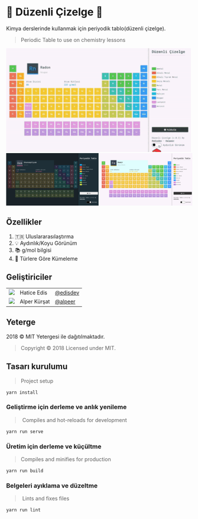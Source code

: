 # 🎉 Düzenli Çizelge 🎉

Kimya derslerinde kullanmak için periyodik tablo(düzenli çizelge).

> Periodic Table to use on chemistry lessons

<img src="./resources/canlandirma.gif" width="500">

<img src="./resources/periodic-table-dark-mode.png" width="250">
<img src="./resources/periodic-table.png" width="250">

## Özellikler

1. 🇹🇷 Uluslararasılaştırma 
1. 💡 Aydınlık/Koyu Görünüm 
1. 📚 g/mol bilgisi 
1. 🎯 Türlere Göre Kümeleme 

## Geliştiriciler

||||
|-|-|-|
|![](https://avatars0.githubusercontent.com/u/21293903?s=75&v=4)| Hatice Edis | [@edisdev](https://github.com/edisdev)|
|![](https://avatars2.githubusercontent.com/u/17167342?s=75&v=4)| Alper Kürşat | [@alpeer](https://github.com/alpeer)|

## Yeterge

2018 © MIT Yetergesi ile dağıtılmaktadır.
> Copyright © 2018 Licensed under MIT.

## Tasarı kurulumu 

> Project setup

```
yarn install
```

### Geliştirme için derleme ve anlık yenileme 

> Compiles and hot-reloads for development

```
yarn run serve
```

### Üretim için derleme ve küçültme

> Compiles and minifies for production

```
yarn run build
```

### Belgeleri ayıklama ve düzeltme

> Lints and fixes files

```
yarn run lint
```
